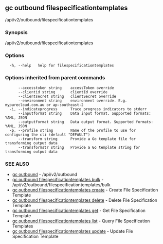 ## gc outbound filespecificationtemplates

/api/v2/outbound/filespecificationtemplates

### Synopsis

/api/v2/outbound/filespecificationtemplates

### Options

```
  -h, --help   help for filespecificationtemplates
```

### Options inherited from parent commands

```
      --accesstoken string    accessToken override
      --clientid string       clientId override
      --clientsecret string   clientSecret override
      --environment string    environment override. E.g. mypurecloud.com.au or ap-southeast-2
  -i, --indicateprogress      Trace progress indicators to stderr
      --inputformat string    Data input format. Supported formats: YAML, JSON
      --outputformat string   Data output format. Supported formats: YAML, JSON
  -p, --profile string        Name of the profile to use for configuring the cli (default "DEFAULT")
      --transform string      Provide a Go template file for transforming output data
      --transformstr string   Provide a Go template string for transforming output data
```

### SEE ALSO

* [gc outbound](gc_outbound.html)	 - /api/v2/outbound
* [gc outbound filespecificationtemplates bulk](gc_outbound_filespecificationtemplates_bulk.html)	 - /api/v2/outbound/filespecificationtemplates/bulk
* [gc outbound filespecificationtemplates create](gc_outbound_filespecificationtemplates_create.html)	 - Create File Specification Template
* [gc outbound filespecificationtemplates delete](gc_outbound_filespecificationtemplates_delete.html)	 - Delete File Specification Template
* [gc outbound filespecificationtemplates get](gc_outbound_filespecificationtemplates_get.html)	 - Get File Specification Template
* [gc outbound filespecificationtemplates list](gc_outbound_filespecificationtemplates_list.html)	 - Query File Specification Templates
* [gc outbound filespecificationtemplates update](gc_outbound_filespecificationtemplates_update.html)	 - Update File Specification Template


